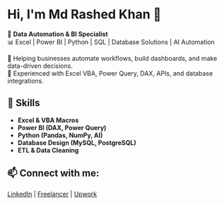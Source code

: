 # Hi, I'm Md Rashed Khan 👋

💼 **Data Automation & BI Specialist**  
📊 Excel | Power BI | Python | SQL | Database Solutions | AI Automation  

🔹 Helping businesses automate workflows, build dashboards, and make data-driven decisions.  
🔹 Experienced with Excel VBA, Power Query, DAX, APIs, and database integrations.  

## 🚀 Skills
- **Excel & VBA Macros**
- **Power BI (DAX, Power Query)**
- **Python (Pandas, NumPy, AI)**
- **Database Design (MySQL, PostgreSQL)**
- **ETL & Data Cleaning**

## 📫 Connect with me:
[LinkedIn](https://www.linkedin.com/in/rashed-khan-rubel) | [Freelancer](https://www.freelancer.com/u/rashedkhanrubel) | [Upwork](https://www.upwork.com/freelancers/mdrashedk2)
